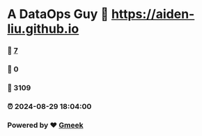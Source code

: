 # A DataOps Guy :link: https://aiden-liu.github.io 
### :page_facing_up: [7](https://aiden-liu.github.io/tag.html) 
### :speech_balloon: 0 
### :hibiscus: 3109 
### :alarm_clock: 2024-08-29 18:04:00 
### Powered by :heart: [Gmeek](https://github.com/Meekdai/Gmeek)
